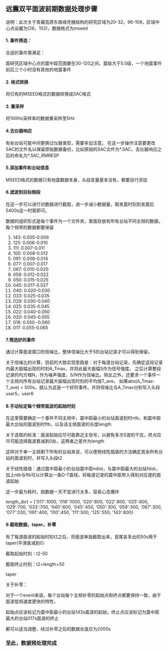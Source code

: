 ## 远震双平面波前期数据处理步骤

说明：此次关于青藏高原东南缘壳幔结构的研究区域为20-32，96-108，区域中心点设置为(26，102)，数据格式为mseed

#### 1. 事件筛选：

合适的事件需满足：

距研究区域中心点的震中距范围要在30-120之间，震级大于5.5级，一个地震事件前后三个小时没有其他的地震事件

#### 2. 格式转换

将已有的MSEED格式的数据转换成SAC格式

#### 3. 重采样

将100Hz采样率的数据重采样至5Hz

#### 4.去仪器响应
 
有些台站可能中间更换过仪器类型，需要多加注意。
在这一步操作注意要更改SAC的文件名以保留原始数据备份，比如原始的SAC文件为*.SAC，去仪器响应之后的命名为*.SAC_RMRESP

#### 5.添加事件和台站信息

MSEED格式的数据只有地震数据本身，头段变量基本没有，都要自行添加

#### 6.滤波到目标频段

在这一步可以进行对数据进行截取，进一步减小数据量，取发震时刻到发震后5400s这一时窗即可。

数据的组织形式是每个事件为一个文件夹，里面存放有所有台站不同主频的数据，每个频带的数据都要保留

1. 143: 0.005-0.009
2. 125: 0.006-0.010
3. 111:  0.007-0.011
4. 100: 0.008-0.012
5. 091: 0.008-0.014
6. 077: 0.007-0.017
7. 067: 0.010-0.020
8. 059: 0.012-0.022
9. 050: 0.015-0.025
10. 045: 0.017-0.027
11. 040: 0.020-0.030
12. 033: 0.025-0.035
13. 029: 0.030-0.040
14. 025: 0.035-0.045
15. 022: 0.040-0.050
16. 020: 0.045-0.055
17. 018: 0.050 -0.060
18. 017: 0.055-0.065

#### 7.筛选好的事件

通过计算面波窗口的信噪比，整体信噪比大于5的台站记录才可以得到保留。

关于信噪比的计算，目前的大致实现思路是：对于每道台站记录，先确定这段记录内最大振幅出现的时刻A_Tmax，并将此最大振幅S作为信号强度。
之后计算整段记录的均方根N，作为噪声强度，S/N作为信噪比。除此之外，还要求一个事件一个主频内所有台站记录最大振幅出现时刻的平均值T_ave，
如果abs(A_Tmax-T_ave) < 500s，就认为这是一个好的事件。并将信噪比与A_Tmax分别写入头段user5，user6

#### 8.手动标定每个频带面波的起始时刻

在这里需要确定一个事件不同主频中，震中距最小的台站面波到时ntb，和震中距最大台站的面波到时ftb，以及该主频面波的长度length

关于选取的标准：面波起始应尽可能靠近主信号，以避免多次S波的干扰，终点应尽可能选择面波衰减到0处，这两者之差作为length

这样对于单一主频剩下所有的台站来说，可以使用线性插值的方法确定其余所有台站的面波到时，并写入头段t2

关于线性插值：通过震中距最小的台站震中距ndist，与震中距最大的台站fdist，加上ntb与ftb可以计算出一条D-T直线，将每道记录的震中距带入得到对应道的面波起始

这一步最为耗时，挑数据一天不宜进行太多，容易心态爆炸

length_dict = {'017':1000,
               '018':1000,
               '020':800,
               '022':800,
               '025':800,
               '029':700,
               '033':700,
               '040':600,
               '045':450,
               '050':300,
               '059':300,
               '067':300,
               '077':330,
               '091':400,
               '100':450,
               '111':500,
               '125':550,
               '143':600}
               
#### 9.截取数据，taper，补零

有了每道面波的起始时刻t2之后，将面波单独截取出来，首尾各多出的50s用于taper(平滑衰减到0）

截取起始时刻：t2-50

截取终止时刻：t2+length+50

taper

关于补零：

对于一个event来说，每个台站每个主频补零的起始点和终点都要保持一致，由于面波低频速度更快的特性，

起始点应该标记为震中距最小的台站143s面波的起始，终止点应该标记为震中距最大的台站017s面波的终止

都可以适当调整，经过补零之后的数据长度应为2000s

### 至此，数据预处理完成

